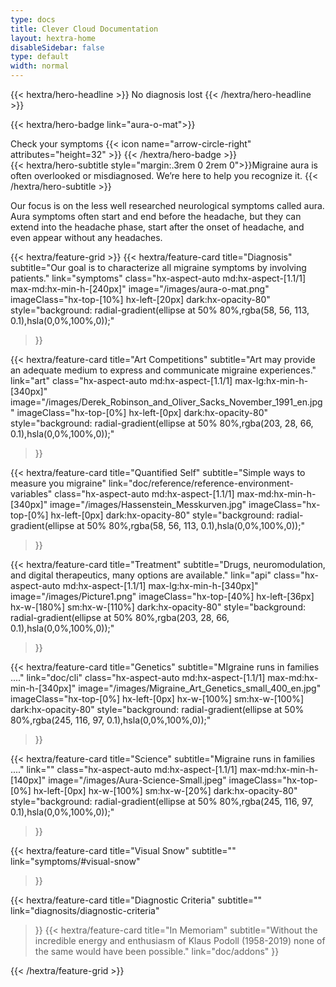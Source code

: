 ```yaml
---
type: docs
title: Clever Cloud Documentation
layout: hextra-home
disableSidebar: false
type: default
width: normal
---
```



<!-- markdownlint-disable MD033 MD034-->

<div class="hx-mt-6 hx-mb-6">
{{< hextra/hero-headline >}}
    No diagnosis lost
{{< /hextra/hero-headline >}}
</div>




{{< hextra/hero-badge link="aura-o-mat">}}
  <div class="hx-w-2 hx-h-2 hx-rounded-full hx-bg-primary-400"></div>
  <span class="hx-text-lg">Check your symptoms</span>
  {{< icon name="arrow-circle-right" attributes="height=32" >}}
{{< /hextra/hero-badge >}}


<div class="hx-mb-12">
{{< hextra/hero-subtitle style="margin:.3rem 0 2rem 0">}}Migraine aura is often overlooked or misdiagnosed. We’re here to help you recognize it.
    {{< /hextra/hero-subtitle >}}
    </div>
</div>


Our focus is on the less well researched neurological symptoms called aura. Aura symptoms often start and end before the headache, but they can extend into the headache phase, start after the onset of headache, and even appear without any headaches. 




<div class="hx-mt-6"></div>


{{< hextra/feature-grid >}}
  {{< hextra/feature-card
    title="Diagnosis"
    subtitle="Our goal is to characterize all migraine symptoms by involving patients."
    link="symptoms"
    class="hx-aspect-auto md:hx-aspect-[1.1/1] max-md:hx-min-h-[240px]"
    image="/images/aura-o-mat.png"
    imageClass="hx-top-[10%] hx-left-[20px]  dark:hx-opacity-80"
    style="background: radial-gradient(ellipse at 50% 80%,rgba(58, 56, 113, 0.1),hsla(0,0%,100%,0));"
  >}}
  
  
  {{< hextra/feature-card
    title="Art Competitions"
    subtitle="Art may provide an adequate medium to express and communicate migraine experiences."
    link="art"
    class="hx-aspect-auto md:hx-aspect-[1.1/1] max-lg:hx-min-h-[340px]"
    image="/images/Derek_Robinson_and_Oliver_Sacks_November_1991_en.jpg"
    imageClass="hx-top-[0%] hx-left-[0px]  dark:hx-opacity-80"
    style="background: radial-gradient(ellipse at 50% 80%,rgba(203, 28, 66, 0.1),hsla(0,0%,100%,0));"
  >}}
  
  


  {{< hextra/feature-card
    title="Quantified Self"
    subtitle="Simple ways to measure you migraine"
    link="doc/reference/reference-environment-variables"
    class="hx-aspect-auto md:hx-aspect-[1.1/1] max-md:hx-min-h-[340px]"
    image="/images/Hassenstein_Messkurven.jpg"
    imageClass="hx-top-[0%] hx-left-[0px] dark:hx-opacity-80"
    style="background: radial-gradient(ellipse at 50% 80%,rgba(58, 56, 113, 0.1),hsla(0,0%,100%,0));"
  >}}
  
  

  
  {{< hextra/feature-card
    title="Treatment"
    subtitle="Drugs, neuromodulation, and digital therapeutics, many options are available."
    link="api"
    class="hx-aspect-auto md:hx-aspect-[1.1/1] max-lg:hx-min-h-[340px]"
    image="/images/Picture1.png"
    imageClass="hx-top-[40%] hx-left-[36px] hx-w-[180%] sm:hx-w-[110%] dark:hx-opacity-80"
    style="background: radial-gradient(ellipse at 50% 80%,rgba(203, 28, 66, 0.1),hsla(0,0%,100%,0));"
  >}}

  
  {{< hextra/feature-card
    title="Genetics"
    subtitle="MIgraine runs in families ...."
    link="doc/cli"
    class="hx-aspect-auto md:hx-aspect-[1.1/1] max-md:hx-min-h-[340px]"
    image="/images/Migraine_Art_Genetics_small_400_en.jpg"
    imageClass="hx-top-[0%] hx-left-[0px] hx-w-[100%] sm:hx-w-[100%] dark:hx-opacity-80"
    style="background: radial-gradient(ellipse at 50% 80%,rgba(245, 116, 97, 0.1),hsla(0,0%,100%,0));"
  >}}
  
  {{< hextra/feature-card
    title="Science"
    subtitle="Migraine runs in families ...."
    link=""
    class="hx-aspect-auto md:hx-aspect-[1.1/1] max-md:hx-min-h-[140px]"
    image="/images/Aura-Science-Small.jpeg"
    imageClass="hx-top-[0%] hx-left-[0px]  hx-w-[100%] sm:hx-w-[20%] dark:hx-opacity-80"
    style="background: radial-gradient(ellipse at 50% 80%,rgba(245, 116, 97, 0.1),hsla(0,0%,100%,0));"
  >}}
  
  
  
  {{< hextra/feature-card
    title="Visual Snow"
    subtitle=""
    link="symptoms/#visual-snow"
  >}}
  
  {{< hextra/feature-card
    title="Diagnostic Criteria"
    subtitle=""
    link="diagnosits/diagnostic-criteria"
  >}}
  {{< hextra/feature-card
    title="In Memoriam"
    subtitle="Without the incredible energy and enthusiasm of Klaus Podoll (1958-2019) none of the same would have been possible."
    link="doc/addons"
  >}}
  
  

  
{{< /hextra/feature-grid >}}
